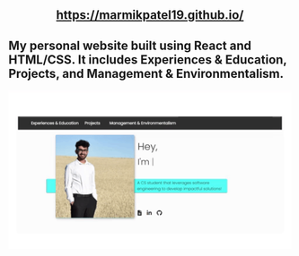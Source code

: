 <div> 
	<h2 align="center" style="text-align: center; margin-top: 5%">
        <a href="https://marmikpatel19.github.io/"> https://marmikpatel19.github.io/</a>     
    </h2>
    <h2>
        My personal website built using React and HTML/CSS. It includes Experiences & Education, Projects, and Management & Environmentalism.
    </h2>
    
</div>

<img
    src="public/images/readme-video.gif"
    alt="Marmik Patel Personal Website Gif"
    width="600px"
    align="center"
    style="
        display: block;
        margin-left: auto;
        margin-right: auto;
        margin-top: 10px;
        text-align: center"
/>
